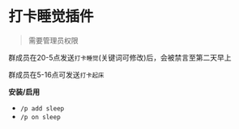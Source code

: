 # 打卡睡觉插件

> 需要管理员权限

群成员在20-5点发送`打卡睡觉`(关键词可修改)后，会被禁言至第二天早上

群成员在5-16点可发送`打卡起床`

**安装/启用**

- `/p add sleep`
- `/p on sleep`